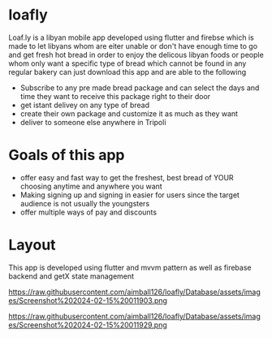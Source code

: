 # loafly

Loaf.ly is a libyan mobile app developed using flutter and firebse which is made to 
let libyans whom are eiter unable or don't have enough time to go and get fresh hot bread 
in order to enjoy the delicous libyan foods or people whom only want a specific type of bread 
which cannot be found in any regular bakery can just download this app and are able to the following 

* Subscribe to any pre made bread package and can select the days and time they want to receive this package right to their door
* get istant delivey on any type of bread 
* create their own package and customize it as much as they want 
* deliver to someone else anywhere in Tripoli 

# Goals of this app 
* offer easy and fast way to get the freshest, best bread of YOUR choosing anytime and anywhere you want 
* Making signing up and signing in easier for users since the target audience is not usually the youngsters 
* offer multiple ways of pay and discounts 

# Layout 
This app is developed using flutter and mvvm pattern as well as firebase backend and getX state management 

https://raw.githubusercontent.com/aimball126/loafly/Database/assets/images/Screenshot%202024-02-15%20011903.png

https://raw.githubusercontent.com/aimball126/loafly/Database/assets/images/Screenshot%202024-02-15%20011929.png
